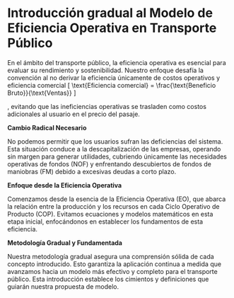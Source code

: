 # Introducción gradual al Modelo de Eficiencia Operativa en Transporte Público

En el ámbito del transporte público, la eficiencia operativa es esencial para evaluar su rendimiento y sostenibilidad. Nuestro enfoque desafía la convención al no derivar la eficiencia únicamente de costos operativos y eficiencia comercial
\[ \text{Eficiencia comercial} = \frac{\text{Beneficio Bruto}}{\text{Ventas}} \]

, evitando que las ineficiencias operativas se trasladen como costos adicionales al usuario en el precio del pasaje.

**Cambio Radical Necesario**

No podemos permitir que los usuarios sufran las deficiencias del sistema. Esta situación conduce a la descapitalización de las empresas, operando sin margen para generar utilidades, cubriendo únicamente las necesidades operativas de fondos (NOF) y enfrentando descubiertos de fondos de maniobras (FM) debido a excesivas deudas a corto plazo.

**Enfoque desde la Eficiencia Operativa**

Comenzamos desde la esencia de la Eficiencia Operativa (EO), que abarca la relación entre la producción y los recursos en cada Ciclo Operativo de Producto (COP). Evitamos ecuaciones y modelos matemáticos en esta etapa inicial, enfocándonos en establecer los fundamentos de esta eficiencia.

**Metodología Gradual y Fundamentada**

Nuestra metodología gradual asegura una comprensión sólida de cada concepto introducido. Esto garantiza la aplicación continua a medida que avanzamos hacia un modelo más efectivo y completo para el transporte público. Esta introducción establece los cimientos y definiciones que guiarán nuestra propuesta de modelo.

 
